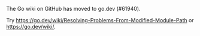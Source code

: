 The Go wiki on GitHub has moved to go.dev (#61940).

Try <https://go.dev/wiki/Resolving-Problems-From-Modified-Module-Path> or <https://go.dev/wiki/>.

